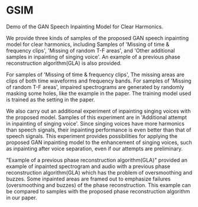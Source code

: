 # GSIM
Demo of the GAN Speech Inpainting Model for Clear Harmonics.

We provide three kinds of samples of the proposed GAN speech inpainting model for clear harmonics, including Samples of 'Missing of time & frequency clips', 'Missing of random T-F areas', and 'Other additional samples in inpainting of singing voice'. An example of a previous phase reconstruction algorithm(GLA) is also provided.

For samples of 'Missing of time & frequency clips', The missing areas are clips of both time waveforms and frequency bands. For samples of 'Missing of random T-F areas', impaired spectrograms are generated by randomly masking some holes, like the example in the paper. The training model used is trained as the setting in the paper.

We also carry out an additional experiment of inpainting singing voices with the proposed model. Samples of this experiment are in 'Additional attempt in inpainting of singing voice'. Since singing voices have more harmonics than speech signals, their inpainting performance is even better than that of speech signals. This experiment provides possibilities for applying the proposed GAN inpainting model to the enhancement of singing voices, such as inpainting after voice separation, even if our attempts are preliminary.

"Example of a previous phase reconstruction algorithm(GLA)" provided an example of inpainted spectrogram and audio with a previous phase reconstruction algorithm(GLA) which has the problem of oversmoothing and buzzes. Some inpainted areas are framed out to emphasize failures (oversmoothing and buzzes) of the phase reconstruction. This example can be compared to samples with the proposed phase reconstruction algorithm in our paper.
